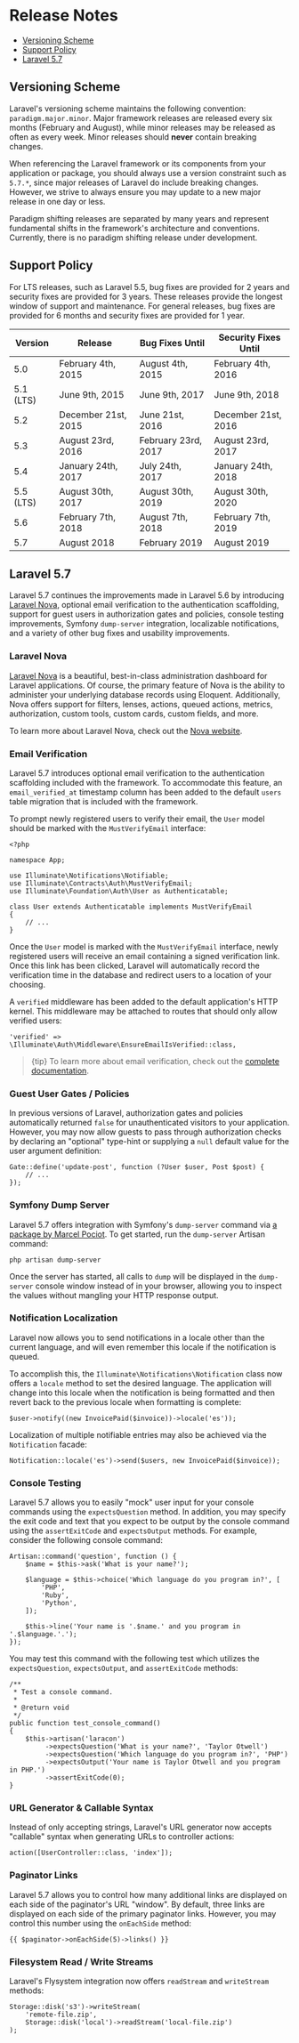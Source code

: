 # Release Notes

- [Versioning Scheme](#versioning-scheme)
- [Support Policy](#support-policy)
- [Laravel 5.7](#laravel-5.7)

<a name="versioning-scheme"></a>
## Versioning Scheme

Laravel's versioning scheme maintains the following convention: `paradigm.major.minor`. Major framework releases are released every six months (February and August), while minor releases may be released as often as every week. Minor releases should **never** contain breaking changes.

When referencing the Laravel framework or its components from your application or package, you should always use a version constraint such as `5.7.*`, since major releases of Laravel do include breaking changes. However, we strive to always ensure you may update to a new major release in one day or less.

Paradigm shifting releases are separated by many years and represent fundamental shifts in the framework's architecture and conventions. Currently, there is no paradigm shifting release under development.

<a name="support-policy"></a>
## Support Policy

For LTS releases, such as Laravel 5.5, bug fixes are provided for 2 years and security fixes are provided for 3 years. These releases provide the longest window of support and maintenance. For general releases, bug fixes are provided for 6 months and security fixes are provided for 1 year.

| Version | Release | Bug Fixes Until | Security Fixes Until |
| --- | --- | --- | --- |
| 5.0 | February 4th, 2015 | August 4th, 2015 | February 4th, 2016 |
| 5.1 (LTS) | June 9th, 2015 | June 9th, 2017 | June 9th, 2018 |
| 5.2 | December 21st, 2015 | June 21st, 2016 | December 21st, 2016 |
| 5.3 | August 23rd, 2016 | February 23rd, 2017 | August 23rd, 2017 |
| 5.4 | January 24th, 2017 | July 24th, 2017 | January 24th, 2018 |
| 5.5 (LTS) | August 30th, 2017 | August 30th, 2019 | August 30th, 2020 |
| 5.6 | February 7th, 2018 | August 7th, 2018 | February 7th, 2019 |
| 5.7 | August 2018 | February 2019 | August 2019 |

<a name="laravel-5.7"></a>
## Laravel 5.7

Laravel 5.7 continues the improvements made in Laravel 5.6 by introducing [Laravel Nova](https://nova.laravel.com), optional email verification to the authentication scaffolding, support for guest users in authorization gates and policies, console testing improvements, Symfony `dump-server` integration, localizable notifications, and a variety of other bug fixes and usability improvements.

### Laravel Nova

[Laravel Nova](https://nova.laravel.com) is a beautiful, best-in-class administration dashboard for Laravel applications. Of course, the primary feature of Nova is the ability to administer your underlying database records using Eloquent. Additionally, Nova offers support for filters, lenses, actions, queued actions, metrics, authorization, custom tools, custom cards, custom fields, and more.

To learn more about Laravel Nova, check out the [Nova website](https://nova.laravel.com).

### Email Verification

Laravel 5.7 introduces optional email verification to the authentication scaffolding included with the framework. To accommodate this feature, an `email_verified_at` timestamp column has been added to the default `users` table migration that is included with the framework.

To prompt newly registered users to verify their email, the `User` model should be marked with the `MustVerifyEmail` interface:

    <?php

    namespace App;

    use Illuminate\Notifications\Notifiable;
    use Illuminate\Contracts\Auth\MustVerifyEmail;
    use Illuminate\Foundation\Auth\User as Authenticatable;

    class User extends Authenticatable implements MustVerifyEmail
    {
        // ...
    }

Once the `User` model is marked with the `MustVerifyEmail` interface, newly registered users will receive an email containing a signed verification link. Once this link has been clicked, Laravel will automatically record the verification time in the database and redirect users to a location of your choosing.

A `verified` middleware has been added to the default application's HTTP kernel. This middleware may be attached to routes that should only allow verified users:

    'verified' => \Illuminate\Auth\Middleware\EnsureEmailIsVerified::class,

> {tip} To learn more about email verification, check out the [complete documentation](/docs/{{version}}/verification).

### Guest User Gates / Policies

In previous versions of Laravel, authorization gates and policies automatically returned `false` for unauthenticated visitors to your application. However, you may now allow guests to pass through authorization checks by declaring an "optional" type-hint or supplying a `null` default value for the user argument definition:

    Gate::define('update-post', function (?User $user, Post $post) {
        // ...
    });

### Symfony Dump Server

Laravel 5.7 offers integration with Symfony's `dump-server` command via [a package by Marcel Pociot](https://github.com/beyondcode/laravel-dump-server). To get started, run the `dump-server` Artisan command:

    php artisan dump-server

Once the server has started, all calls to `dump` will be displayed in the `dump-server` console window instead of in your browser, allowing you to inspect the values without mangling your HTTP response output.

### Notification Localization

Laravel now allows you to send notifications in a locale other than the current language, and will even remember this locale if the notification is queued.

To accomplish this, the `Illuminate\Notifications\Notification` class now offers a `locale` method to set the desired language. The application will change into this locale when the notification is being formatted and then revert back to the previous locale when formatting is complete:

    $user->notify((new InvoicePaid($invoice))->locale('es'));

Localization of multiple notifiable entries may also be achieved via the `Notification` facade:

    Notification::locale('es')->send($users, new InvoicePaid($invoice));

### Console Testing

Laravel 5.7 allows you to easily "mock" user input for your console commands using the `expectsQuestion` method. In addition, you may specify the exit code and text that you expect to be output by the console command using the `assertExitCode` and `expectsOutput` methods. For example, consider the following console command:

    Artisan::command('question', function () {
        $name = $this->ask('What is your name?');

        $language = $this->choice('Which language do you program in?', [
            'PHP',
            'Ruby',
            'Python',
        ]);

        $this->line('Your name is '.$name.' and you program in '.$language.'.');
    });

You may test this command with the following test which utilizes the `expectsQuestion`, `expectsOutput`, and `assertExitCode` methods:

    /**
     * Test a console command.
     *
     * @return void
     */
    public function test_console_command()
    {
        $this->artisan('laracon')
             ->expectsQuestion('What is your name?', 'Taylor Otwell')
             ->expectsQuestion('Which language do you program in?', 'PHP')
             ->expectsOutput('Your name is Taylor Otwell and you program in PHP.')
             ->assertExitCode(0);
    }

### URL Generator & Callable Syntax

Instead of only accepting strings, Laravel's URL generator now accepts "callable" syntax when generating URLs to controller actions:

    action([UserController::class, 'index']);

### Paginator Links

Laravel 5.7 allows you to control how many additional links are displayed on each side of the paginator's URL "window". By default, three links are displayed on each side of the primary paginator links. However, you may control this number using the `onEachSide` method:

    {{ $paginator->onEachSide(5)->links() }}

### Filesystem Read / Write Streams

Laravel's Flysystem integration now offers `readStream` and `writeStream` methods:

    Storage::disk('s3')->writeStream(
        'remote-file.zip',
        Storage::disk('local')->readStream('local-file.zip')
    );
